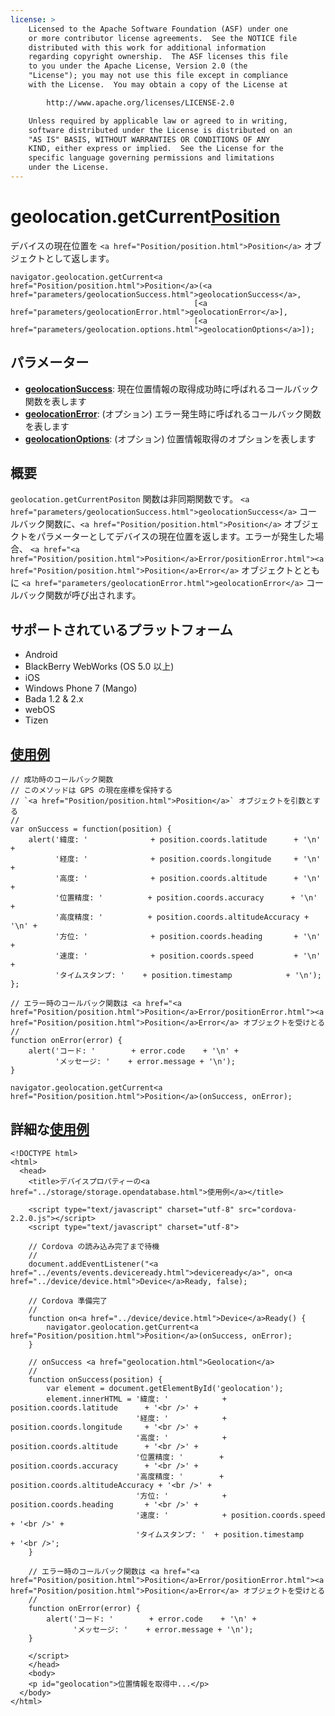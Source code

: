 ```yaml
---
license: >
    Licensed to the Apache Software Foundation (ASF) under one
    or more contributor license agreements.  See the NOTICE file
    distributed with this work for additional information
    regarding copyright ownership.  The ASF licenses this file
    to you under the Apache License, Version 2.0 (the
    "License"); you may not use this file except in compliance
    with the License.  You may obtain a copy of the License at

        http://www.apache.org/licenses/LICENSE-2.0

    Unless required by applicable law or agreed to in writing,
    software distributed under the License is distributed on an
    "AS IS" BASIS, WITHOUT WARRANTIES OR CONDITIONS OF ANY
    KIND, either express or implied.  See the License for the
    specific language governing permissions and limitations
    under the License.
---
```


geolocation.getCurrent<a href="Position/position.html">Position</a>
==============================

デバイスの現在位置を `<a href="Position/position.html">Position</a>` オブジェクトとして返します。

    navigator.geolocation.getCurrent<a href="Position/position.html">Position</a>(<a href="parameters/geolocationSuccess.html">geolocationSuccess</a>,
                                             [<a href="parameters/geolocationError.html">geolocationError</a>],
                                             [<a href="parameters/geolocation.options.html">geolocationOptions</a>]);

パラメーター
----------

- __<a href="parameters/geolocationSuccess.html">geolocationSuccess</a>__: 現在位置情報の取得成功時に呼ばれるコールバック関数を表します
- __<a href="parameters/geolocationError.html">geolocationError</a>__: (オプション) エラー発生時に呼ばれるコールバック関数を表します
- __<a href="parameters/geolocation.options.html">geolocationOptions</a>__: (オプション) 位置情報取得のオプションを表します

概要
-----------

`geolocation.getCurrentPositon` 関数は非同期関数です。 `<a href="parameters/geolocationSuccess.html">geolocationSuccess</a>` コールバック関数に、`<a href="Position/position.html">Position</a>` オブジェクトをパラメーターとしてデバイスの現在位置を返します。エラーが発生した場合、 `<a href="<a href="Position/position.html">Position</a>Error/positionError.html"><a href="Position/position.html">Position</a>Error</a>` オブジェクトとともに `<a href="parameters/geolocationError.html">geolocationError</a>` コールバック関数が呼び出されます。


サポートされているプラットフォーム
-------------------

- Android
- BlackBerry WebWorks (OS 5.0 以上)
- iOS
- Windows Phone 7 (Mango)
- Bada 1.2 & 2.x
- webOS
- Tizen

<a href="../storage/storage.opendatabase.html">使用例</a>
-------------

    // 成功時のコールバック関数
    // このメソッドは GPS の現在座標を保持する
    // `<a href="Position/position.html">Position</a>` オブジェクトを引数とする
    //
    var onSuccess = function(position) {
        alert('緯度: '              + position.coords.latitude      + '\n' +
              '経度: '              + position.coords.longitude     + '\n' +
              '高度: '              + position.coords.altitude      + '\n' +
              '位置精度: '          + position.coords.accuracy      + '\n' +
              '高度精度: '          + position.coords.altitudeAccuracy + '\n' +
              '方位: '              + position.coords.heading       + '\n' +
              '速度: '              + position.coords.speed         + '\n' +
              'タイムスタンプ: '    + position.timestamp            + '\n');
    };

    // エラー時のコールバック関数は <a href="<a href="Position/position.html">Position</a>Error/positionError.html"><a href="Position/position.html">Position</a>Error</a> オブジェクトを受けとる
    //
    function onError(error) {
        alert('コード: '        + error.code    + '\n' +
              'メッセージ: '    + error.message + '\n');
    }

    navigator.geolocation.getCurrent<a href="Position/position.html">Position</a>(onSuccess, onError);

詳細な<a href="../storage/storage.opendatabase.html">使用例</a>
------------

    <!DOCTYPE html>
    <html>
      <head>
        <title>デバイスプロパティーの<a href="../storage/storage.opendatabase.html">使用例</a></title>

        <script type="text/javascript" charset="utf-8" src="cordova-2.2.0.js"></script>
        <script type="text/javascript" charset="utf-8">

        // Cordova の読み込み完了まで待機
        //
        document.addEventListener("<a href="../events/events.deviceready.html">deviceready</a>", on<a href="../device/device.html">Device</a>Ready, false);

        // Cordova 準備完了
        //
        function on<a href="../device/device.html">Device</a>Ready() {
            navigator.geolocation.getCurrent<a href="Position/position.html">Position</a>(onSuccess, onError);
        }

        // onSuccess <a href="geolocation.html">Geolocation</a>
        //
        function onSuccess(position) {
            var element = document.getElementById('geolocation');
            element.innerHTML = '緯度: '            + position.coords.latitude      + '<br />' +
                                '経度: '            + position.coords.longitude     + '<br />' +
                                '高度: '            + position.coords.altitude      + '<br />' +
                                '位置精度: '        + position.coords.accuracy      + '<br />' +
                                '高度精度: '        + position.coords.altitudeAccuracy + '<br />' +
                                '方位: '            + position.coords.heading       + '<br />' +
                                '速度: '            + position.coords.speed         + '<br />' +
                                'タイムスタンプ: '  + position.timestamp            + '<br />';
        }

        // エラー時のコールバック関数は <a href="<a href="Position/position.html">Position</a>Error/positionError.html"><a href="Position/position.html">Position</a>Error</a> オブジェクトを受けとる
        //
        function onError(error) {
            alert('コード: '        + error.code    + '\n' +
                  'メッセージ: '    + error.message + '\n');
        }

        </script>
        </head>
        <body>
        <p id="geolocation">位置情報を取得中...</p>
      </body>
    </html>
